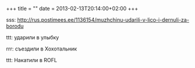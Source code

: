 +++
title = ""
date = 2013-02-13T20:14:00+02:00
+++

sss: <a href="http://rus.postimees.ee/1136154/muzhchinu-udarili-v-lico-i-dernuli-za-borodu">http://rus.postimees.ee/1136154/muzhchinu-udarili-v-lico-i-dernuli-za-borodu</a>


ttt: ударили в улыбку


rrr: съездили в Хохотальник


ttt: Накатили в ROFL


